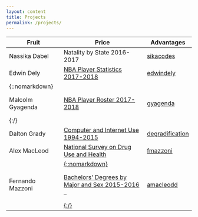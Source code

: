 ```yaml
---
layout: content
title: Projects
permalink: /projects/
---
```


| Fruit            | Price         | Advantages         |
| ---------------- | ------------- | ------------------ |
| Nassika Dabel    | Natality by State 2016-2017 | <a target="_blank" href="https://github.com/edwindely">sikacodes</a> |
| Edwin Dely       | <a target="_blank" href="{{ site.url }}/python-stats/_pages/edwindely.html">NBA Player Statistics 2017-2018</a> | <a target="_blank" href="https://github.com/edwindely">edwindely</a> |
| {::nomarkdown}<p>Malcolm Gyagenda &ensp;</p>{:/} | <a target="_blank" href="{{ site.url }}/python-stats/_pages/gyagenda.html">NBA Player Roster 2017-2018</a> | <a target="_blank" href="https://github.com/gyagenda">gyagenda</a> |
| Dalton Grady     | <a target="_blank" href="{{ site.url }}/python-stats/_pages/degradification.html">Computer and Internet Use 1994-2015</a> | <a target="_blank" href="https://github.com/degradification">degradification</a> |
| Alex MacLeod     | <a target="_blank" href="{{ site.url }}/python-stats/_pages/amacleodd.html">National Survey on Drug Use and Health</a> | <a target="_blank" href="https://github.com/fmazzoni">fmazzoni</a> |
| Fernando Mazzoni | <a target="_blank" href="{{ site.url }}/python-stats/_pages/fmazzoni.html">{::nomarkdown}<p>Bachelors' Degrees by Major and Sex 2015-2016 &ensp;</p>{:/}</a> | <a target="_blank" href="https://github.com/fmazzoni">amacleodd</a> |
